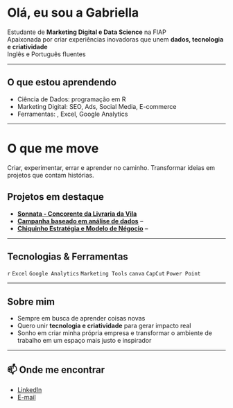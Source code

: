 # Olá, eu sou a Gabriella  

Estudante de **Marketing Digital e Data Science** na FIAP  
Apaixonada por criar experiências inovadoras que unem **dados, tecnologia e criatividade**  
Inglês e Português fluentes  

---

## O que estou aprendendo  
- Ciência de Dados: programação em R 
- Marketing Digital: SEO, Ads, Social Media, E-commerce  
- Ferramentas: , Excel, Google Analytics  

--- 
# O que me move
Criar, experimentar, errar e aprender no caminho. Transformar ideias em projetos que contam histórias.

## Projetos em destaque  
-  **[Sonnata - Concorente da Livraria da Vila](https://www.canva.com/design/DAGvw6fw3o4/0q0ZgBqOIXsFZF5x92H6NA/edit)**  
-  **[Campanha baseado em análise de dados](https://www.canva.com/design/DAGwI1THZ-M/pHdmCCm-d9L8jwBum_1sFw/edit)** –  
-  **[Chiquinho Estratégia e Modelo de Négocio](https://www.canva.com/design/DAGmk6KZ-x4/Jhu7VZBGp1LZ2wrEzN8WQQ/edit)** –

---

##  Tecnologias & Ferramentas  
`r` `Excel` `Google Analytics` `Marketing Tools` `canva` `CapCut` `Power Point`   

---

## Sobre mim  
- Sempre em busca de aprender coisas novas  
- Quero unir **tecnologia e criatividade** para gerar impacto real  
- Sonho em criar minha própria empresa e transformar o ambiente de trabalho em um espaço mais justo e inspirador  

---

## 📫 Onde me encontrar  
- [LinkedIn](link_aqui)  
- [E-mail](mailto:seuemail@gmail.com)  
